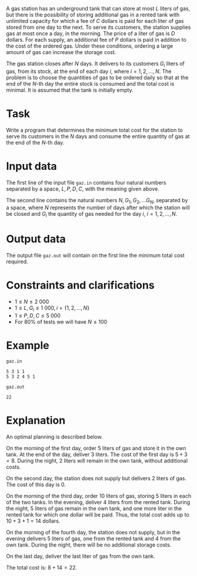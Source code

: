 ﻿A gas station has an underground tank that can store at most $L$ liters of gas, but there is the possibility of storing additional gas in a rented tank with unlimited capacity for which a fee of $C$ dollars is paid for each liter of gas stored from one day to the next. To serve its customers, the station supplies gas at most once a day, in the morning. The price of a liter of gas is $D$ dollars. For each supply, an additional fee of $P$ dollars is paid in addition to the cost of the ordered gas. Under these conditions, ordering a large amount of gas can increase the storage cost.

The gas station closes after $N$ days. It delivers to its customers $G_i$ liters of gas, from its stock, at the end of each day $i$, where $i=1,2, \ldots , N$. The problem is to choose the quantities of gas to be ordered daily so that at the end of the $N$-th day the entire stock is consumed and the total cost is minimal. It is assumed that the tank is initially empty.

# Task

Write a program that determines the minimum total cost for the station to serve its customers in the $N$ days and consume the entire quantity of gas at the end of the $N$-th day.

# Input data

The first line of the input file `gaz.in` contains four natural numbers separated by a space, $L, P, D, C$, with the meaning given above.

The second line contains the natural numbers $N, G_1, G_2, \ldots G_N$, separated by a space, where $N$ represents the number of days after which the station will be closed and $G_i$ the quantity of gas needed for the day $i$, $i=1,2, \ldots, N$.

# Output data

The output file `gaz.out` will contain on the first line the minimum total cost required.

# Constraints and clarifications

* $1 \leq N \leq 2\ 000$
* $1 \leq L, G_i \leq 1\ 000, i = \{ 1, 2, \ldots, N \}$
* $1 \leq P, D, C \leq 5\ 000$
* For $80\%$ of tests we will have $N \leq 100$

# Example

`gaz.in`
```
5 3 1 1
5 3 2 4 5 1
```

`gaz.out`
```
22
```

# Explanation

An optimal planning is described below.

On the morning of the first day, order $5$ liters of gas and store it in the own tank. At the end of the day, deliver $3$ liters. The cost of the first day is $5+3=8$. During the night, $2$ liters will remain in the own tank, without additional costs.

On the second day, the station does not supply but delivers $2$ liters of gas. The cost of this day is $0$.

On the morning of the third day, order $10$ liters of gas, storing $5$ liters in each of the two tanks. In the evening, deliver $4$ liters from the rented tank. During the night, $5$ liters of gas remain in the own tank, and one more liter in the rented tank for which one dollar will be paid. Thus, the total cost adds up to $10+3+1=14$ dollars.

On the morning of the fourth day, the station does not supply, but in the evening delivers $5$ liters of gas, one from the rented tank and $4$ from the own tank. During the night, there will be no additional storage costs.

On the last day, deliver the last liter of gas from the own tank.

The total cost is: $8+14=22$.